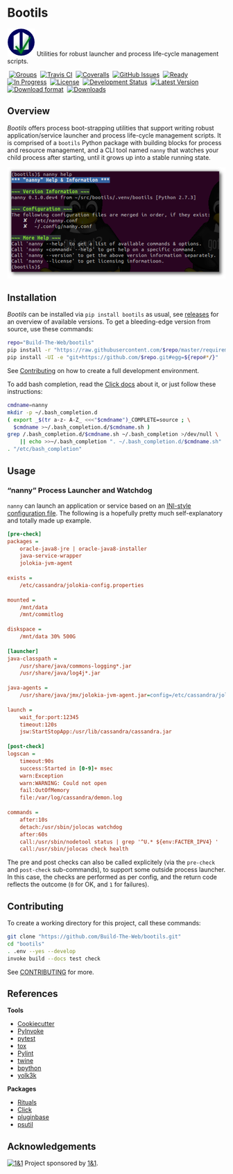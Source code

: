# Bootils

![logo](https://raw.githubusercontent.com/Build-The-Web/bootils/master/docs/_static/img/logo-64.png)
Utilities for robust launcher and process life-cycle management scripts.

 [![Groups](https://img.shields.io/badge/Google_groups-btw--users-orange.svg)](https://groups.google.com/forum/#!forum/btw-users)
 [![Travis CI](https://api.travis-ci.org/Build-The-Web/bootils.svg)](https://travis-ci.org/Build-The-Web/bootils)
 [![Coveralls](https://img.shields.io/coveralls/Build-The-Web/bootils.svg)](https://coveralls.io/r/Build-The-Web/bootils)
 [![GitHub Issues](https://img.shields.io/github/issues/Build-The-Web/bootils.svg)](https://github.com/Build-The-Web/bootils/issues)
 [![Ready](https://badge.waffle.io/Build-The-Web/bootils.png?label=ready&title=Ready)](https://waffle.io/Build-The-Web/bootils)
 [![In Progress](https://badge.waffle.io/Build-The-Web/bootils.png?label=in+progress&title=In+Progress)](https://waffle.io/Build-The-Web/bootils)
 [![License](https://img.shields.io/pypi/l/bootils.svg)](https://github.com/Build-The-Web/bootils/blob/master/LICENSE)
 [![Development Status](https://pypip.in/status/bootils/badge.svg)](https://pypi.python.org/pypi/bootils/)
 [![Latest Version](https://img.shields.io/pypi/v/bootils.svg)](https://pypi.python.org/pypi/bootils/)
 [![Download format](https://pypip.in/format/bootils/badge.svg)](https://pypi.python.org/pypi/bootils/)
 [![Downloads](https://img.shields.io/pypi/dw/bootils.svg)](https://pypi.python.org/pypi/bootils/)


## Overview

*Bootils* offers process boot-strapping utilities that support writing
robust application/service launcher and process life-cycle management scripts.
It is comprised of a ``bootils`` Python package with building blocks
for process and resource management, and a CLI tool named ``nanny`` that
watches your child process after starting, until it grows up
into a stable running state.

![nanny help](https://raw.githubusercontent.com/Build-The-Web/bootils/master/docs/_static/img/nanny_help.png)


## Installation

*Bootils* can be installed via ``pip install bootils`` as usual,
see [releases](https://github.com/Build-The-Web/bootils/releases) for an overview of available versions.
To get a bleeding-edge version from source, use these commands:

```sh
repo="Build-The-Web/bootils"
pip install -r "https://raw.githubusercontent.com/$repo/master/requirements.txt"
pip install -UI -e "git+https://github.com/$repo.git#egg=${repo#*/}"
```

See [Contributing](#contributing) on how to create a full development environment.

To add bash completion, read the [Click docs](http://click.pocoo.org/4/bashcomplete/#activation) about it,
or just follow these instructions:

```sh
cmdname=nanny
mkdir -p ~/.bash_completion.d
( export _$(tr a-z- A-Z_ <<<"$cmdname")_COMPLETE=source ; \
  $cmdname >~/.bash_completion.d/$cmdname.sh )
grep /.bash_completion.d/$cmdname.sh ~/.bash_completion >/dev/null \
    || echo >>~/.bash_completion ". ~/.bash_completion.d/$cmdname.sh"
. "/etc/bash_completion"
```


## Usage

### “nanny” Process Launcher and Watchdog

``nanny`` can launch an application or service based on an
[INI-style configuration file](https://docs.python.org/2/library/configparser.html).
The following is a hopefully pretty much self-explanatory and totally made up example.

```ini
[pre-check]
packages =
    oracle-java8-jre | oracle-java8-installer
    java-service-wrapper
    jolokia-jvm-agent

exists =
    /etc/cassandra/jolokia-config.properties

mounted =
    /mnt/data
    /mnt/commitlog

diskspace =
    /mnt/data 30% 500G

[launcher]
java-classpath =
    /usr/share/java/commons-logging*.jar
    /usr/share/java/log4j*.jar

java-agents =
    /usr/share/java/jmx/jolokia-jvm-agent.jar=config=/etc/cassandra/jolokia-config.properties

launch =
    wait_for:port:12345
    timeout:120s
    jsw:StartStopApp:/usr/lib/cassandra/cassandra.jar

[post-check]
logscan =
    timeout:90s
    success:Started in [0-9]+ msec
    warn:Exception
    warn:WARNING: Could not open
    fail:OutOfMemory
    file:/var/log/cassandra/demon.log

commands =
    after:10s
    detach:/usr/sbin/jolocas watchdog
    after:60s
    call:/usr/sbin/nodetool status | grep '^U.* ${env:FACTER_IPV4} '
    call:/usr/sbin/jolocas check health
```

The pre and post checks can also be called explicitely (via the
``pre-check`` and ``post-check`` sub-commands), to support some
outside process launcher. In this case, the checks are performed
as per config, and the return code reflects the outcome
(``0`` for OK, and ``1`` for failures).


## Contributing

To create a working directory for this project, call these commands:

```sh
git clone "https://github.com/Build-The-Web/bootils.git"
cd "bootils"
. .env --yes --develop
invoke build --docs test check
```

See [CONTRIBUTING](https://github.com/Build-The-Web/bootils/blob/master/CONTRIBUTING.md) for more.


## References

**Tools**

* [Cookiecutter](http://cookiecutter.readthedocs.org/en/latest/)
* [PyInvoke](http://www.pyinvoke.org/)
* [pytest](http://pytest.org/latest/contents.html)
* [tox](https://tox.readthedocs.org/en/latest/)
* [Pylint](http://docs.pylint.org/)
* [twine](https://github.com/pypa/twine#twine)
* [bpython](http://docs.bpython-interpreter.org/)
* [yolk3k](https://github.com/myint/yolk#yolk)

**Packages**

* [Rituals](https://jhermann.github.io/rituals)
* [Click](http://click.pocoo.org/)
* [pluginbase](http://pluginbase.pocoo.org/)
* [psutil](https://pythonhosted.org//psutil/)


## Acknowledgements

[![1&1](https://raw.githubusercontent.com/1and1/1and1.github.io/master/images/1and1-logo-42.png)](https://github.com/1and1)
Project sponsored by [1&1](https://github.com/1and1).
